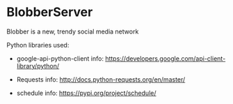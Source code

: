 # BlobberServer
Blobber is a new, trendy social media network


 Python libraries used:

- google-api-python-client
info: https://developers.google.com/api-client-library/python/

- Requests
info: http://docs.python-requests.org/en/master/

- schedule
info: https://pypi.org/project/schedule/
